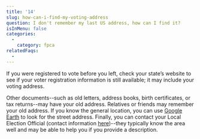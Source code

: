 ```yaml
---
title: '14'
slug: how-can-i-find-my-voting-address
question: I don't remember my last US address, how can I find it?
isInMenu: false
categories:
  - 
    category: fpca
relatedFaqs:
  -
---
```

If you were registered to vote before you left, check your state’s website to see if your voter registration information is still available; it may include your voting address.

Other documents--such as old letters, address books, birth certificates, or tax returns--may have your old address. Relatives or friends may remember your old address. If you know the general location, you can use [Google Earth](https://www.google.com/earth/) to look for the street address. Finally, you can contact your Local Election Official (contact information [here](/states))--they typically know the area well and may be able to help you if you provide a description.